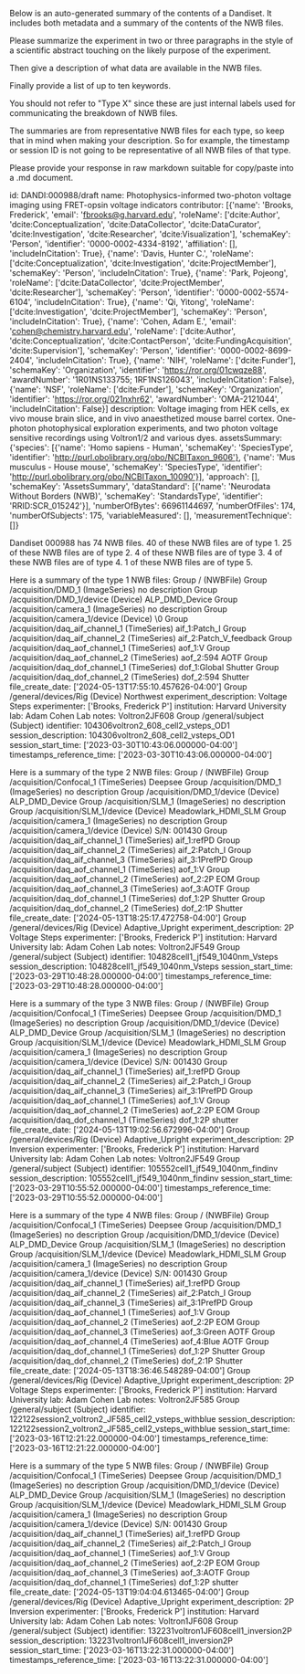 
Below is an auto-generated summary of the contents of a Dandiset. It includes both metadata and a summary of the contents of the NWB files.

Please summarize the experiment in two or three paragraphs in the style of a scientific abstract touching on the likely purpose of the experiment.

Then give a description of what data are available in the NWB files.

Finally provide a list of up to ten keywords.

You should not refer to "Type X" since these are just internal labels used for communicating the breakdown of NWB files.

The summaries are from representative NWB files for each type, so keep that in mind when making your description. So for example, the timestamp or session ID is not going to be representative of all NWB files of that type.

Please provide your response in raw markdown suitable for copy/paste into a .md document.


id: DANDI:000988/draft
name: Photophysics-informed two-photon voltage imaging using FRET-opsin voltage indicators
contributor: [{'name': 'Brooks, Frederick', 'email': 'fbrooks@g.harvard.edu', 'roleName': ['dcite:Author', 'dcite:Conceptualization', 'dcite:DataCollector', 'dcite:DataCurator', 'dcite:Investigation', 'dcite:Researcher', 'dcite:Visualization'], 'schemaKey': 'Person', 'identifier': '0000-0002-4334-8192', 'affiliation': [], 'includeInCitation': True}, {'name': 'Davis, Hunter C.', 'roleName': ['dcite:Conceptualization', 'dcite:Investigation', 'dcite:ProjectMember'], 'schemaKey': 'Person', 'includeInCitation': True}, {'name': 'Park, Pojeong', 'roleName': ['dcite:DataCollector', 'dcite:ProjectMember', 'dcite:Researcher'], 'schemaKey': 'Person', 'identifier': '0000-0002-5574-6104', 'includeInCitation': True}, {'name': 'Qi, Yitong', 'roleName': ['dcite:Investigation', 'dcite:ProjectMember'], 'schemaKey': 'Person', 'includeInCitation': True}, {'name': 'Cohen, Adam E.', 'email': 'cohen@chemistry.harvard.edu', 'roleName': ['dcite:Author', 'dcite:Conceptualization', 'dcite:ContactPerson', 'dcite:FundingAcquisition', 'dcite:Supervision'], 'schemaKey': 'Person', 'identifier': '0000-0002-8699-2404', 'includeInCitation': True}, {'name': 'NIH', 'roleName': ['dcite:Funder'], 'schemaKey': 'Organization', 'identifier': 'https://ror.org/01cwqze88', 'awardNumber': '1R01NS133755; 1RF1NS126043', 'includeInCitation': False}, {'name': 'NSF', 'roleName': ['dcite:Funder'], 'schemaKey': 'Organization', 'identifier': 'https://ror.org/021nxhr62', 'awardNumber': 'OMA-2121044', 'includeInCitation': False}]
description: Voltage imaging from HEK cells, ex vivo mouse brain slice, and in vivo anaesthetized mouse barrel cortex.
One-photon photophysical exploration experiments, and two photon voltage sensitive recordings using Voltron1/2 and various dyes.
assetsSummary: {'species': [{'name': 'Homo sapiens - Human', 'schemaKey': 'SpeciesType', 'identifier': 'http://purl.obolibrary.org/obo/NCBITaxon_9606'}, {'name': 'Mus musculus - House mouse', 'schemaKey': 'SpeciesType', 'identifier': 'http://purl.obolibrary.org/obo/NCBITaxon_10090'}], 'approach': [], 'schemaKey': 'AssetsSummary', 'dataStandard': [{'name': 'Neurodata Without Borders (NWB)', 'schemaKey': 'StandardsType', 'identifier': 'RRID:SCR_015242'}], 'numberOfBytes': 66961144697, 'numberOfFiles': 174, 'numberOfSubjects': 175, 'variableMeasured': [], 'measurementTechnique': []}

Dandiset 000988 has 74 NWB files.
40 of these NWB files are of type 1.
25 of these NWB files are of type 2.
4 of these NWB files are of type 3.
4 of these NWB files are of type 4.
1 of these NWB files are of type 5.


Here is a summary of the type 1 NWB files:
  Group / (NWBFile) 
  Group /acquisition/DMD_1 (ImageSeries) no description
  Group /acquisition/DMD_1/device (Device) ALP_DMD_Device
  Group /acquisition/camera_1 (ImageSeries) no description
  Group /acquisition/camera_1/device (Device) \0
  Group /acquisition/daq_aif_channel_1 (TimeSeries) aif_1:Patch_I
  Group /acquisition/daq_aif_channel_2 (TimeSeries) aif_2:Patch_V_feedback
  Group /acquisition/daq_aof_channel_1 (TimeSeries) aof_1:V
  Group /acquisition/daq_aof_channel_2 (TimeSeries) aof_2:594 AOTF
  Group /acquisition/daq_dof_channel_1 (TimeSeries) dof_1:Global Shutter
  Group /acquisition/daq_dof_channel_2 (TimeSeries) dof_2:594 Shutter
  file_create_date: ['2024-05-13T17:55:10.457626-04:00']
  Group /general/devices/Rig (Device) Northwest
  experiment_description: Voltage Steps
  experimenter: ['Brooks, Frederick P']
  institution: Harvard University
  lab: Adam Cohen Lab
  notes: Voltron2JF608
  Group /general/subject (Subject) 
  identifier: 104306voltron2_608_cell2_vsteps_OD1
  session_description: 104306voltron2_608_cell2_vsteps_OD1
  session_start_time: ['2023-03-30T10:43:06.000000-04:00']
  timestamps_reference_time: ['2023-03-30T10:43:06.000000-04:00']


Here is a summary of the type 2 NWB files:
  Group / (NWBFile) 
  Group /acquisition/Confocal_1 (TimeSeries) Deepsee
  Group /acquisition/DMD_1 (ImageSeries) no description
  Group /acquisition/DMD_1/device (Device) ALP_DMD_Device
  Group /acquisition/SLM_1 (ImageSeries) no description
  Group /acquisition/SLM_1/device (Device) Meadowlark_HDMI_SLM
  Group /acquisition/camera_1 (ImageSeries) no description
  Group /acquisition/camera_1/device (Device) S/N: 001430
  Group /acquisition/daq_aif_channel_1 (TimeSeries) aif_1:refPD
  Group /acquisition/daq_aif_channel_2 (TimeSeries) aif_2:Patch_I
  Group /acquisition/daq_aif_channel_3 (TimeSeries) aif_3:1PrefPD
  Group /acquisition/daq_aof_channel_1 (TimeSeries) aof_1:V
  Group /acquisition/daq_aof_channel_2 (TimeSeries) aof_2:2P EOM
  Group /acquisition/daq_aof_channel_3 (TimeSeries) aof_3:AOTF
  Group /acquisition/daq_dof_channel_1 (TimeSeries) dof_1:2P Shutter
  Group /acquisition/daq_dof_channel_2 (TimeSeries) dof_2:1P Shutter
  file_create_date: ['2024-05-13T18:25:17.472758-04:00']
  Group /general/devices/Rig (Device) Adaptive_Upright
  experiment_description: 2P Voltage Steps
  experimenter: ['Brooks, Frederick P']
  institution: Harvard University
  lab: Adam Cohen Lab
  notes: Voltron2JF549
  Group /general/subject (Subject) 
  identifier: 104828cell1_jf549_1040nm_Vsteps
  session_description: 104828cell1_jf549_1040nm_Vsteps
  session_start_time: ['2023-03-29T10:48:28.000000-04:00']
  timestamps_reference_time: ['2023-03-29T10:48:28.000000-04:00']


Here is a summary of the type 3 NWB files:
  Group / (NWBFile) 
  Group /acquisition/Confocal_1 (TimeSeries) Deepsee
  Group /acquisition/DMD_1 (ImageSeries) no description
  Group /acquisition/DMD_1/device (Device) ALP_DMD_Device
  Group /acquisition/SLM_1 (ImageSeries) no description
  Group /acquisition/SLM_1/device (Device) Meadowlark_HDMI_SLM
  Group /acquisition/camera_1 (ImageSeries) no description
  Group /acquisition/camera_1/device (Device) S/N: 001430
  Group /acquisition/daq_aif_channel_1 (TimeSeries) aif_1:refPD
  Group /acquisition/daq_aif_channel_2 (TimeSeries) aif_2:Patch_I
  Group /acquisition/daq_aif_channel_3 (TimeSeries) aif_3:1PrefPD
  Group /acquisition/daq_aof_channel_1 (TimeSeries) aof_1:V
  Group /acquisition/daq_aof_channel_2 (TimeSeries) aof_2:2P EOM
  Group /acquisition/daq_dof_channel_1 (TimeSeries) dof_1:2P shutter
  file_create_date: ['2024-05-13T19:02:56.672996-04:00']
  Group /general/devices/Rig (Device) Adaptive_Upright
  experiment_description: 2P Inversion
  experimenter: ['Brooks, Frederick P']
  institution: Harvard University
  lab: Adam Cohen Lab
  notes: Voltron2JF549
  Group /general/subject (Subject) 
  identifier: 105552cell1_jf549_1040nm_findinv
  session_description: 105552cell1_jf549_1040nm_findinv
  session_start_time: ['2023-03-29T10:55:52.000000-04:00']
  timestamps_reference_time: ['2023-03-29T10:55:52.000000-04:00']


Here is a summary of the type 4 NWB files:
  Group / (NWBFile) 
  Group /acquisition/Confocal_1 (TimeSeries) Deepsee
  Group /acquisition/DMD_1 (ImageSeries) no description
  Group /acquisition/DMD_1/device (Device) ALP_DMD_Device
  Group /acquisition/SLM_1 (ImageSeries) no description
  Group /acquisition/SLM_1/device (Device) Meadowlark_HDMI_SLM
  Group /acquisition/camera_1 (ImageSeries) no description
  Group /acquisition/camera_1/device (Device) S/N: 001430
  Group /acquisition/daq_aif_channel_1 (TimeSeries) aif_1:refPD
  Group /acquisition/daq_aif_channel_2 (TimeSeries) aif_2:Patch_I
  Group /acquisition/daq_aif_channel_3 (TimeSeries) aif_3:1PrefPD
  Group /acquisition/daq_aof_channel_1 (TimeSeries) aof_1:V
  Group /acquisition/daq_aof_channel_2 (TimeSeries) aof_2:2P EOM
  Group /acquisition/daq_aof_channel_3 (TimeSeries) aof_3:Green AOTF
  Group /acquisition/daq_aof_channel_4 (TimeSeries) aof_4:Blue AOTF
  Group /acquisition/daq_dof_channel_1 (TimeSeries) dof_1:2P Shutter
  Group /acquisition/daq_dof_channel_2 (TimeSeries) dof_2:1P Shutter
  file_create_date: ['2024-05-13T18:36:46.548289-04:00']
  Group /general/devices/Rig (Device) Adaptive_Upright
  experiment_description: 2P Voltage Steps
  experimenter: ['Brooks, Frederick P']
  institution: Harvard University
  lab: Adam Cohen Lab
  notes: Voltron2JF585
  Group /general/subject (Subject) 
  identifier: 122122session2_voltron2_JF585_cell2_vsteps_withblue
  session_description: 122122session2_voltron2_JF585_cell2_vsteps_withblue
  session_start_time: ['2023-03-16T12:21:22.000000-04:00']
  timestamps_reference_time: ['2023-03-16T12:21:22.000000-04:00']


Here is a summary of the type 5 NWB files:
  Group / (NWBFile) 
  Group /acquisition/Confocal_1 (TimeSeries) Deepsee
  Group /acquisition/DMD_1 (ImageSeries) no description
  Group /acquisition/DMD_1/device (Device) ALP_DMD_Device
  Group /acquisition/SLM_1 (ImageSeries) no description
  Group /acquisition/SLM_1/device (Device) Meadowlark_HDMI_SLM
  Group /acquisition/camera_1 (ImageSeries) no description
  Group /acquisition/camera_1/device (Device) S/N: 001430
  Group /acquisition/daq_aif_channel_1 (TimeSeries) aif_1:refPD
  Group /acquisition/daq_aif_channel_2 (TimeSeries) aif_2:Patch_I
  Group /acquisition/daq_aof_channel_1 (TimeSeries) aof_1:V
  Group /acquisition/daq_aof_channel_2 (TimeSeries) aof_2:2P EOM
  Group /acquisition/daq_aof_channel_3 (TimeSeries) aof_3:AOTF
  Group /acquisition/daq_dof_channel_1 (TimeSeries) dof_1:2P shutter
  file_create_date: ['2024-05-13T19:04:04.613465-04:00']
  Group /general/devices/Rig (Device) Adaptive_Upright
  experiment_description: 2P Inversion
  experimenter: ['Brooks, Frederick P']
  institution: Harvard University
  lab: Adam Cohen Lab
  notes: Voltron1JF608
  Group /general/subject (Subject) 
  identifier: 132231voltron1JF608cell1_inversion2P
  session_description: 132231voltron1JF608cell1_inversion2P
  session_start_time: ['2023-03-16T13:22:31.000000-04:00']
  timestamps_reference_time: ['2023-03-16T13:22:31.000000-04:00']
